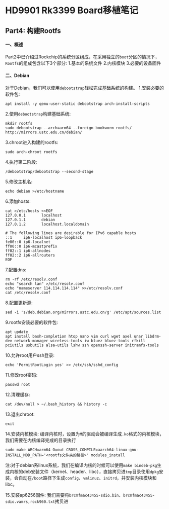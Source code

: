 # HD9901 Rk3399 Board移植笔记

## Part4: 构建Rootfs

#### 一、概述
Part2中已介绍过Rockchip的系统分区组成，在采用独立的`boot`分区的情况下，`Rootfs`的组成包含以下3个部分:
1.基本的系统文件
2.内核模块
3.必要的设备固件
#### 二、Debian
对于Debian，我们可以使用`debootstrap`轻松完成基础系统的构建。
1.安装必要的软件包:
```
apt install -y qemu-user-static debootstrap arch-install-scripts 
```
2.使用`debootstrap`构建基础系统:
```
mkdir rootfs
sudo debootstrap --arch=arm64 --foreign bookworm rootfs/ http://mirrors.ustc.edu.cn/debian/
```
3.chroot进入构建的rootfs:
```
sudo arch-chroot rootfs
```
4.执行第二阶段:
```
/debootstrap/debootstrap --second-stage
```
5.修改主机名:
```
echo debian >/etc/hostname
```
6.添加hosts:
```
cat >/etc/hosts <<EOF
127.0.0.1       localhost
127.0.1.1       debian
127.0.1.2       localhost.localdomain

# The following lines are desirable for IPv6 capable hosts
::1     ip6-localhost ip6-loopback
fe00::0 ip6-localnet
ff00::0 ip6-mcastprefix
ff02::1 ip6-allnodes
ff02::2 ip6-allrouters
EOF
```
7.配置dns:
```
rm -rf /etc/resolv.conf
echo "search lan" >/etc/resolv.conf
echo "nameserver 114.114.114.114" >>/etc/resolv.conf
cat /etc/resolv.conf
```
8.配置更新源:
```
sed -i 's/deb.debian.org/mirrors.ustc.edu.cn/g' /etc/apt/sources.list
```
9.rootfs安装必要的软件包:
```
apt update
apt install bash-completion htop nano vim curl wget axel unar libdrm-dev network-manager wireless-tools iw bluez bluez-tools rfkill pciutils usbutils alsa-utils lshw ssh openssh-server initramfs-tools
```
10.允许root用户ssh登录:
```
echo 'PermitRootLogin yes' >> /etc/ssh/sshd_config
```
11.修改root密码:
```
passwd root
```
12.清理缓存:
```
cat /dev/null > ~/.bash_history && history -c
```
13.退出chroot:
```
exit
```
14.安装内核模块:
编译内核时，设置为`M`的驱动会被编译生成`.ko`格式的内核模块，我们需要在内核编译完成的目录执行

```
sudo make ARCH=arm64 O=out CROSS_COMPILE=aarch64-linux-gnu-  INSTALL_MOD_PATH='<rootfs文件夹的路径>' modules_install
```
注:对于debian系linux系统，我们在编译内核的时候可以使用`make bindeb-pkg`生成内核的deb安装文件（kernel、header、libc），直接拷贝进`tmp`目录使用`dpkg`安装，会自动在`/boot`路径下生成`config`、`vmlinuz`、`initrd`，并安装内核模块和libc。

15.安装ap6256固件:
我们需要将`brcmfmac43455-sdio.bin`、`brcmfmac43455-sdio.vamrs,rock960.txt`拷贝进